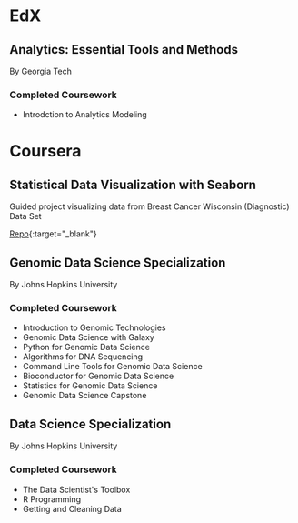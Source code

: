 # EdX

## Analytics: Essential Tools and Methods
By Georgia Tech

### Completed Coursework
* Introdction to Analytics Modeling

# Coursera

## Statistical Data Visualization with Seaborn
Guided project visualizing data from Breast Cancer Wisconsin (Diagnostic) Data Set

[Repo](https://github.com/ptmenchavez/Statistical_Data_Visualization_with_Seaborn_-Guided_Project-){:target="_blank"}

## Genomic Data Science Specialization
By Johns Hopkins University

### Completed Coursework
* Introduction to Genomic Technologies
* Genomic Data Science with Galaxy
* Python for Genomic Data Science
* Algorithms for DNA Sequencing
* Command Line Tools for Genomic Data Science
* Bioconductor for Genomic Data Science
* Statistics for Genomic Data Science
* Genomic Data Science Capstone

## Data Science Specialization
By Johns Hopkins University

### Completed Coursework
* The Data Scientist's Toolbox
* R Programming
* Getting and Cleaning Data

